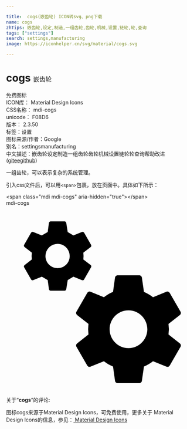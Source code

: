 ```yaml
---

title:  cogs(嵌齿轮) ICON转svg、png下载
name: cogs
zhTips: 嵌齿轮,设定,制造,一组齿轮,齿轮,机械,设置,链轮,轮,查询
tags: ["settings"]
search: settings,manufacturing
image: https://iconhelper.cn/svg/material/cogs.svg

---
```


# cogs  <small style="font-size: 60%;font-weight: 100">嵌齿轮</small>


<div class="detail-page">
<p>
<span><span class="badge-success badge">免费图标</span> </span>
<br/>
<span>
ICON库：
<span class="badge-secondary badge">Material Design Icons</span> 
</span>
<br/>
<span>
CSS名称：
<span class="badge-secondary badge">mdi-cogs</span> 
</span>
<br/>
<span>
unicode：
<span class="badge-secondary badge">F08D6</span> 
<copy-btn content='F08D6' btn-title=""></copy-btn>
<copy-btn :content='String.fromCodePoint(parseInt("F08D6", 16))' btn-title="复制U"></copy-btn>
</span>
<br/>
<span>
版本：
<span class="badge-secondary badge">2.3.50</span> 
</span><br/><span>标签：<span class="badge-light badge"><router-link to="/tags/settings.html">设置</router-link></span></span>
<br/>
<span>图标来源/作者：<span class="badge-light badge">Google</span></span> 
<br/>
<span>别名：<span class="badge-light badge">settings</span><span class="badge-light badge">manufacturing</span></span><br/><span class="zh-detail">中文描述：<span class="badge-primary badge">嵌齿轮</span><span class="badge-primary badge">设定</span><span class="badge-primary badge">制造</span><span class="badge-primary badge">一组齿轮</span><span class="badge-primary badge">齿轮</span><span class="badge-primary badge">机械</span><span class="badge-primary badge">设置</span><span class="badge-primary badge">链轮</span><span class="badge-primary badge">轮</span><span class="badge-primary badge">查询</span><span class="help-link"><span>帮助改进</span>(<a href="https://gitee.com/liuwave/icon-helper/edit/master/json/material/cogs.json" target="_blank" rel="noopener noreferrer">gitee</a><a href="https://github.com/liuwave/icon-helper/edit/master/json/material/cogs.json" target="_blank" rel="noopener noreferrer">github</a></span>)</span><br/>
</p>
</div><div class="description description alert alert-light">一组齿轮，可以表示复杂的系统管理。</div>
<div class="alert alert-dark">
  <i class="mdi mdi-cogs mdi-48px"></i>
  <i class="mdi mdi-cogs mdi-36px"></i>
  <i class="mdi mdi-cogs mdi-24px"></i>
  <i class="mdi mdi-cogs mdi-18px"></i>
</div>
<div>
  <p>引入css文件后，可以用<code>&lt;span&gt;</code>包裹，放在页面中。具体如下所示：    
  </p>
  <div class="alert alert-primary" style="font-size: 14px">
    &lt;span class="mdi mdi-cogs" aria-hidden="true"&gt;&lt;/span&gt;
    <copy-btn content='<span class="mdi mdi-cogs" aria-hidden="true"></span>'></copy-btn>
  </div>
  <div class="alert alert-secondary">
    <i class="mdi mdi-cogs"
    style="font-size: 24px"
    aria-hidden="true"></i> mdi-cogs
    <copy-btn content="mdi-cogs" btn-title="复制图标名称"></copy-btn>
  </div>
</div>
<div id="svg" class="svg-wrap">
<svg xmlns="http://www.w3.org/2000/svg" viewBox="0 0 24 24"><path d="M15.9,18.45C17.25,18.45 18.35,17.35 18.35,16C18.35,14.65 17.25,13.55 15.9,13.55C14.54,13.55 13.45,14.65 13.45,16C13.45,17.35 14.54,18.45 15.9,18.45M21.1,16.68L22.58,17.84C22.71,17.95 22.75,18.13 22.66,18.29L21.26,20.71C21.17,20.86 21,20.92 20.83,20.86L19.09,20.16C18.73,20.44 18.33,20.67 17.91,20.85L17.64,22.7C17.62,22.87 17.47,23 17.3,23H14.5C14.32,23 14.18,22.87 14.15,22.7L13.89,20.85C13.46,20.67 13.07,20.44 12.71,20.16L10.96,20.86C10.81,20.92 10.62,20.86 10.54,20.71L9.14,18.29C9.05,18.13 9.09,17.95 9.22,17.84L10.7,16.68L10.65,16L10.7,15.31L9.22,14.16C9.09,14.05 9.05,13.86 9.14,13.71L10.54,11.29C10.62,11.13 10.81,11.07 10.96,11.13L12.71,11.84C13.07,11.56 13.46,11.32 13.89,11.15L14.15,9.29C14.18,9.13 14.32,9 14.5,9H17.3C17.47,9 17.62,9.13 17.64,9.29L17.91,11.15C18.33,11.32 18.73,11.56 19.09,11.84L20.83,11.13C21,11.07 21.17,11.13 21.26,11.29L22.66,13.71C22.75,13.86 22.71,14.05 22.58,14.16L21.1,15.31L21.15,16L21.1,16.68M6.69,8.07C7.56,8.07 8.26,7.37 8.26,6.5C8.26,5.63 7.56,4.92 6.69,4.92A1.58,1.58 0 0,0 5.11,6.5C5.11,7.37 5.82,8.07 6.69,8.07M10.03,6.94L11,7.68C11.07,7.75 11.09,7.87 11.03,7.97L10.13,9.53C10.08,9.63 9.96,9.67 9.86,9.63L8.74,9.18L8,9.62L7.81,10.81C7.79,10.92 7.7,11 7.59,11H5.79C5.67,11 5.58,10.92 5.56,10.81L5.4,9.62L4.64,9.18L3.5,9.63C3.41,9.67 3.3,9.63 3.24,9.53L2.34,7.97C2.28,7.87 2.31,7.75 2.39,7.68L3.34,6.94L3.31,6.5L3.34,6.06L2.39,5.32C2.31,5.25 2.28,5.13 2.34,5.03L3.24,3.47C3.3,3.37 3.41,3.33 3.5,3.37L4.63,3.82L5.4,3.38L5.56,2.19C5.58,2.08 5.67,2 5.79,2H7.59C7.7,2 7.79,2.08 7.81,2.19L8,3.38L8.74,3.82L9.86,3.37C9.96,3.33 10.08,3.37 10.13,3.47L11.03,5.03C11.09,5.13 11.07,5.25 11,5.32L10.03,6.06L10.06,6.5L10.03,6.94Z" /></svg>
</div>
<detail full-name='mdi-cogs'></detail>
<div class="icon-detail__container">
<p>关于“<b>cogs</b>”的评论:</p>
</div>
<Vssue title="关于“cogs”的评论" />    
<div><p>图标cogs来源于Material Design Icons，可免费使用，更多关于 Material Design Icons的信息，参见：<a target="_blank" href="https://iconhelper.cn/material.html"> Material Design Icons</a>
</p></div>
